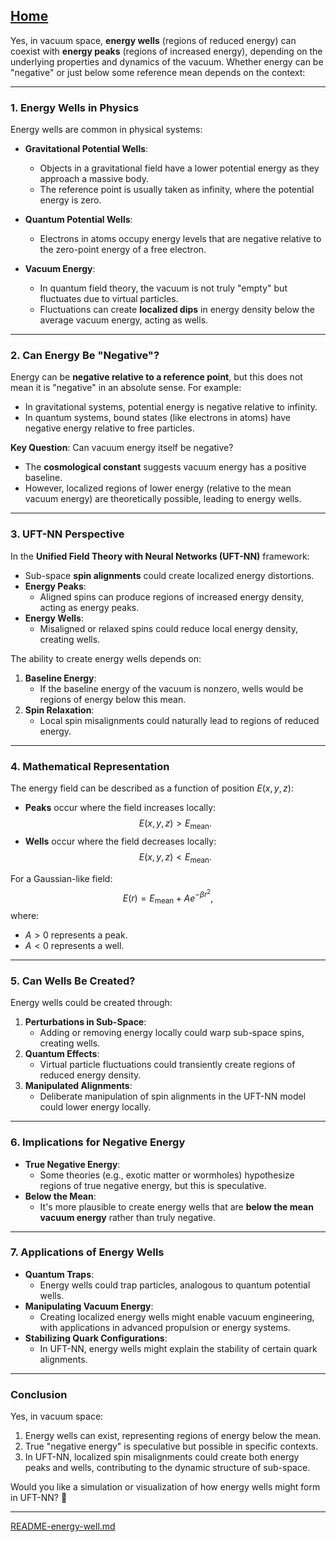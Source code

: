 [Home](https://t2m.io/VwvDcuw)
---

Yes, in vacuum space, **energy wells** (regions of reduced energy) can coexist with **energy peaks** (regions of increased energy), depending on the underlying properties and dynamics of the vacuum. Whether energy can be "negative" or just below some reference mean depends on the context:

---

### **1. Energy Wells in Physics**
Energy wells are common in physical systems:
- **Gravitational Potential Wells**:
  - Objects in a gravitational field have a lower potential energy as they approach a massive body.
  - The reference point is usually taken as infinity, where the potential energy is zero.

- **Quantum Potential Wells**:
  - Electrons in atoms occupy energy levels that are negative relative to the zero-point energy of a free electron.

- **Vacuum Energy**:
  - In quantum field theory, the vacuum is not truly "empty" but fluctuates due to virtual particles.
  - Fluctuations can create **localized dips** in energy density below the average vacuum energy, acting as wells.

---

### **2. Can Energy Be "Negative"?**
Energy can be **negative relative to a reference point**, but this does not mean it is "negative" in an absolute sense. For example:
- In gravitational systems, potential energy is negative relative to infinity.
- In quantum systems, bound states (like electrons in atoms) have negative energy relative to free particles.

**Key Question**: Can vacuum energy itself be negative?
- The **cosmological constant** suggests vacuum energy has a positive baseline.
- However, localized regions of lower energy (relative to the mean vacuum energy) are theoretically possible, leading to energy wells.

---

### **3. UFT-NN Perspective**
In the **Unified Field Theory with Neural Networks (UFT-NN)** framework:
- Sub-space **spin alignments** could create localized energy distortions.
- **Energy Peaks**:
  - Aligned spins can produce regions of increased energy density, acting as energy peaks.
- **Energy Wells**:
  - Misaligned or relaxed spins could reduce local energy density, creating wells.

The ability to create energy wells depends on:
1. **Baseline Energy**:
   - If the baseline energy of the vacuum is nonzero, wells would be regions of energy below this mean.
2. **Spin Relaxation**:
   - Local spin misalignments could naturally lead to regions of reduced energy.

---

### **4. Mathematical Representation**
The energy field can be described as a function of position $E(x, y, z)$:
- **Peaks** occur where the field increases locally:
  $$E(x, y, z) > E_\text{mean}.$$
- **Wells** occur where the field decreases locally:
  $$E(x, y, z) < E_\text{mean}.$$

For a Gaussian-like field:
$$E(r) = E_\text{mean} + A e^{-\beta r^2},$$
where:
- $A > 0$ represents a peak.
- $A < 0$ represents a well.

---

### **5. Can Wells Be Created?**
Energy wells could be created through:
1. **Perturbations in Sub-Space**:
   - Adding or removing energy locally could warp sub-space spins, creating wells.
2. **Quantum Effects**:
   - Virtual particle fluctuations could transiently create regions of reduced energy density.
3. **Manipulated Alignments**:
   - Deliberate manipulation of spin alignments in the UFT-NN model could lower energy locally.

---

### **6. Implications for Negative Energy**
- **True Negative Energy**:
  - Some theories (e.g., exotic matter or wormholes) hypothesize regions of true negative energy, but this is speculative.
- **Below the Mean**:
  - It's more plausible to create energy wells that are **below the mean vacuum energy** rather than truly negative.

---

### **7. Applications of Energy Wells**
- **Quantum Traps**:
  - Energy wells could trap particles, analogous to quantum potential wells.
- **Manipulating Vacuum Energy**:
  - Creating localized energy wells might enable vacuum engineering, with applications in advanced propulsion or energy systems.
- **Stabilizing Quark Configurations**:
  - In UFT-NN, energy wells might explain the stability of certain quark alignments.

---

### **Conclusion**
Yes, in vacuum space:
1. Energy wells can exist, representing regions of energy below the mean.
2. True "negative energy" is speculative but possible in specific contexts.
3. In UFT-NN, localized spin misalignments could create both energy peaks and wells, contributing to the dynamic structure of sub-space.

Would you like a simulation or visualization of how energy wells might form in UFT-NN? 🚀


---

[README-energy-well.md](https://t2m.io/m6GYG0u)
